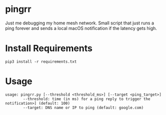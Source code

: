# pingrr

Just me debugging my home mesh network. Small script that just runs a ping forever and sends a local macOS notification if the latency gets high.

# Install Requirements

```
pip3 install -r requirements.txt
```

# Usage

```
usage: pingrr.py [--threshold <threshold_ms>] [--target <ping_target>]
        --threshold: time (in ms) for a ping reply to trigger the notification>] (default: 100)
        --target: DNS name or IP to ping (default: google.com)
```
